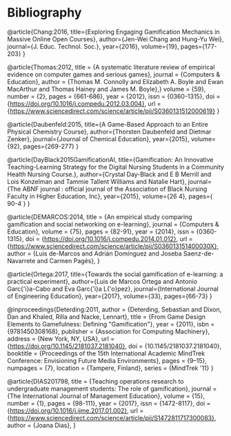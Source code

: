 # Bibliography
@article{Chang:2016, 
title={Exploring Engaging Gamification Mechanics in Massive Online Open Courses}, 
author={Jen-Wei Chang and Hung-Yu Wei}, 
journal={J. Educ. Technol. Soc.}, 
year={2016}, 
volume={19}, 
pages={177-203} }


@article{Thomas:2012,
title = {A systematic literature review of empirical evidence on computer games and serious games},
journal = {Computers & Education},
author = {Thomas M. Connolly and Elizabeth A. Boyle and Ewan MacArthur and Thomas Hainey and James M. Boyle},}
volume = {59},
number = {2},
pages = {661-686},
year = {2012},
issn = {0360-1315},
doi = {https://doi.org/10.1016/j.compedu.2012.03.004},
url = {https://www.sciencedirect.com/science/article/pii/S0360131512000619} }

@article{Daubenfeld:2015, 
title={A Game-Based Approach to an Entire Physical Chemistry Course}, 
author={Thorsten Daubenfeld and Dietmar Zenker}, journal={Journal of Chemical Education}, 
year={2015}, 
volume={92}, 
pages={269-277} }

@article{DayBlack2015GamificationAI, 
title={Gamification: An Innovative Teaching-Learning Strategy for the Digital Nursing Students in a Community Health Nursing Course.}, 
author={Crystal Day-Black and E B Merrill and Lois Konzelman and Tammie Tallent Williams and Natalie Hart}, 
journal={The ABNF journal : official journal of the Association of Black Nursing Faculty in Higher Education, Inc}, 
year={2015}, 
volume={26 4}, 
pages={ 90-4 } }

@article{DEMARCOS:2014,
title = {An empirical study comparing gamification and social networking on e-learning},
journal = {Computers & Education},
volume = {75},
pages = {82-91},
year = {2014},
issn = {0360-1315},
doi = {https://doi.org/10.1016/j.compedu.2014.01.012},
url = {https://www.sciencedirect.com/science/article/pii/S036013151400030X},
author = {Luis de-Marcos and Adrián Domínguez and Joseba Saenz-de-Navarrete and Carmen Pagés},
}

@article{Ortega:2017, 
title={Towards the social gamification of e-learning: a practical experiment}, author={Luis de Marcos Ortega and Antonio Garc{\'i}a-Cabo and Eva Garc{\'i}a L{\'o}pez},
journal={International Journal of Engineering Education}, 
year={2017}, 
volume={33}, 
pages={66-73} }

@inproceedings{Deterding:2011,
author = {Deterding, Sebastian and Dixon, Dan and Khaled, Rilla and Nacke, Lennart},
title = {From Game Design Elements to Gamefulness: Defining "Gamification"},
year = {2011},
isbn = {9781450308168},
publisher = {Association for Computing Machinery},
address = {New York, NY, USA},
url = {https://doi.org/10.1145/2181037.2181040},
doi = {10.1145/2181037.2181040},
booktitle = {Proceedings of the 15th International Academic MindTrek Conference: Envisioning Future Media Environments},
pages = {9–15},
numpages = {7},
location = {Tampere, Finland},
series = {MindTrek '11}
}

@article{DIAS201798,
title = {Teaching operations research to undergraduate management students: The role of gamification},
journal = {The International Journal of Management Education},
volume = {15},
number = {1},
pages = {98-111},
year = {2017},
issn = {1472-8117},
doi = {https://doi.org/10.1016/j.ijme.2017.01.002},
url = {https://www.sciencedirect.com/science/article/pii/S1472811717300083},
author = {Joana Dias},
}
